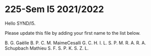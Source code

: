 # 225-Sem I5 2021/2022

Hello SYND/I5.

Please update this file by adding
your first name to the list below.

B. G. Gaëlle
B. P.
C. M.
MaimeCesalli
G. C.
H. I.
L. S.
P. M.
R. A.
R. A.
Schupbach Mathieu
S. F.
S. P.
K. S.
Z. L.
